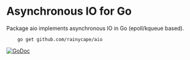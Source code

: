 Asynchronous IO for Go
======================

Package aio implements asynchronous IO in Go (epoll/kqueue based).

```
    go get github.com/rainycape/aio
```

[![GoDoc](https://godoc.org/github.com/rainycape/aio?status.svg)](https://godoc.org/github.com/rainycape/aio)

